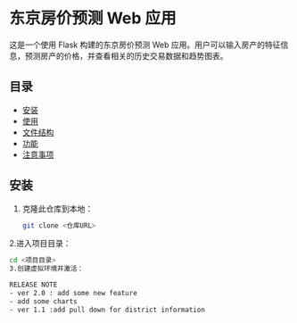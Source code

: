 # 东京房价预测 Web 应用

这是一个使用 Flask 构建的东京房价预测 Web 应用。用户可以输入房产的特征信息，预测房产的价格，并查看相关的历史交易数据和趋势图表。

## 目录

- [安装](#安装)
- [使用](#使用)
- [文件结构](#文件结构)
- [功能](#功能)
- [注意事项](#注意事项)

## 安装

1. 克隆此仓库到本地：
   ```bash
   git clone <仓库URL>
2.进入项目目录：
   ```bash
   cd <项目目录>
3.创建虚拟环境并激活：

RELEASE NOTE
- ver 2.0 : add some new feature
  - add some charts
- ver 1.1 :add pull down for district information
  
